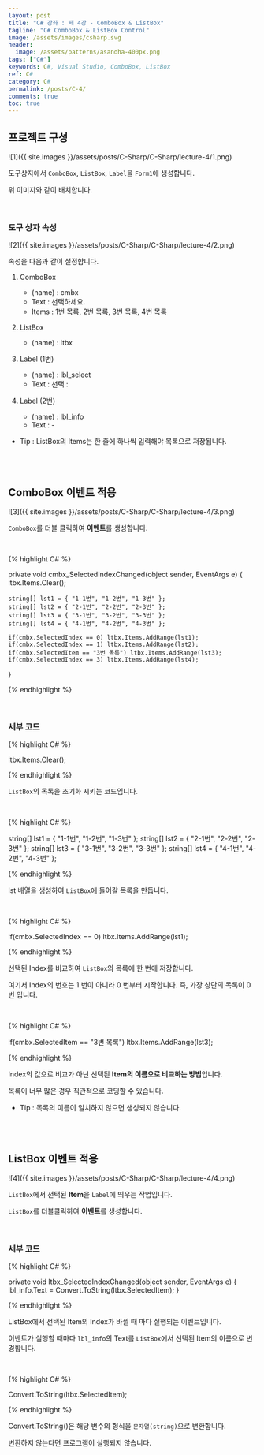 ```yaml
---
layout: post
title: "C# 강좌 : 제 4강 - ComboBox & ListBox"
tagline: "C# ComboBox & ListBox Control"
image: /assets/images/csharp.svg
header:
  image: /assets/patterns/asanoha-400px.png
tags: ["C#"]
keywords: C#, Visual Studio, ComboBox, ListBox
ref: C#
category: C#
permalink: /posts/C-4/
comments: true
toc: true
---
```


## 프로젝트 구성

![1]({{ site.images }}/assets/posts/C-Sharp/C-Sharp/lecture-4/1.png)

도구상자에서 `ComboBox`, `ListBox`, `Label`을 `Form1`에 생성합니다.

위 이미지와 같이 배치합니다.

<br>

### 도구 상자 속성

![2]({{ site.images }}/assets/posts/C-Sharp/C-Sharp/lecture-4/2.png)

속성을 다음과 같이 설정합니다.

1. ComboBox
	* (name) : cmbx
	* Text : 선택하세요.
	* Items : 1번 목록, 2번 목록, 3번 목록, 4번 목록
	
2. ListBox
	* (name) : ltbx
	
3. Label (1번)
	* (name) : lbl_select
	* Text : 선택 :
	
4. Label (2번)
	* (name) : lbl_info
	* Text : -
	
- Tip : ListBox의 Items는 한 줄에 하나씩 입력해야 목록으로 저장됩니다.

<br>
<br>

## ComboBox 이벤트 적용

![3]({{ site.images }}/assets/posts/C-Sharp/C-Sharp/lecture-4/3.png)

`ComboBox`를 더블 클릭하여 **이벤트**를 생성합니다.

<br>

{% highlight C# %}

private void cmbx_SelectedIndexChanged(object sender, EventArgs e)
{
	ltbx.Items.Clear();
	
	string[] lst1 = { "1-1번", "1-2번", "1-3번" };
	string[] lst2 = { "2-1번", "2-2번", "2-3번" };	
	string[] lst3 = { "3-1번", "3-2번", "3-3번" };
	string[] lst4 = { "4-1번", "4-2번", "4-3번" };

	if(cmbx.SelectedIndex == 0) ltbx.Items.AddRange(lst1);
	if(cmbx.SelectedIndex == 1) ltbx.Items.AddRange(lst2);
	if(cmbx.SelectedItem == "3번 목록") ltbx.Items.AddRange(lst3);
	if(cmbx.SelectedIndex == 3) ltbx.Items.AddRange(lst4);

}

{% endhighlight %}

<br>

### 세부 코드

{% highlight C# %}

ltbx.Items.Clear();

{% endhighlight %}

`ListBox`의 목록을 초기화 시키는 코드입니다.

<br>

{% highlight C# %}

string[] lst1 = { "1-1번", "1-2번", "1-3번" };
string[] lst2 = { "2-1번", "2-2번", "2-3번" };
string[] lst3 = { "3-1번", "3-2번", "3-3번" };
string[] lst4 = { "4-1번", "4-2번", "4-3번" };

{% endhighlight %}

lst 배열을 생성하여 `ListBox`에 들어갈 목록을 만듭니다.

<br>

{% highlight C# %}

if(cmbx.SelectedIndex == 0) ltbx.Items.AddRange(lst1);

{% endhighlight %}

선택된 Index를 비교하여 `ListBox`의 목록에 한 번에 저장합니다.

여기서 Index의 번호는 1 번이 아니라 0 번부터 시작합니다. 즉, 가장 상단의 목록이 0 번 입니다.

<br>

{% highlight C# %}

if(cmbx.SelectedItem == "3번 목록") ltbx.Items.AddRange(lst3);

{% endhighlight %}

Index의 값으로 비교가 아닌 선택된 **Item의 이름으로 비교하는 방법**입니다.

목록이 너무 많은 경우 직관적으로 코딩할 수 있습니다.

- Tip : 목록의 이름이 일치하지 않으면 생성되지 않습니다.

<br>
<br>

## ListBox 이벤트 적용

![4]({{ site.images }}/assets/posts/C-Sharp/C-Sharp/lecture-4/4.png)

`ListBox`에서 선택된 **Item**을 `Label`에 띄우는 작업입니다.

`ListBox`를 더블클릭하여 **이벤트**를 생성합니다.

<br>

### 세부 코드

{% highlight C# %}

private void ltbx_SelectedIndexChanged(object sender, EventArgs e)
{
	lbl_info.Text = Convert.ToString(ltbx.SelectedItem);
}

{% endhighlight %}

ListBox에서 선택된 Item의 Index가 바뀔 때 마다 실행되는 이벤트입니다.

이벤트가 실행할 때마다 `lbl_info`의 Text를 `ListBox`에서 선택된 Item의 이름으로 변경합니다.

<br>

{% highlight C# %}

Convert.ToString(ltbx.SelectedItem);

{% endhighlight %}

Convert.ToString()은 해당 변수의 형식을 `문자열(string)`으로 변환합니다.

변환하지 않는다면 프로그램이 실행되지 않습니다.
